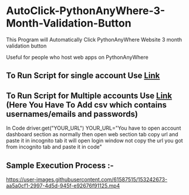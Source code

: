 # AutoClick-PythonAnyWhere-3-Month-Validation-Button

This Program will Automatically Click PythonAnyWhere Website 3 month validation button

Useful for people who host web apps on PythonAnyWhere

## To Run Script for single account Use [Link](https://github.com/Atharv-Chaudhari/AutoClick-PythonAnyWhere-3-Month-Validation-Button/blob/main/app.py)

## To Run Script for Multiple accounts Use [Link](https://github.com/Atharv-Chaudhari/AutoClick-PythonAnyWhere-3-Month-Validation-Button/blob/main/main.py) (Here You Have To Add csv which contains usernames/emails and passwords)

In Code driver.get("YOUR_URL")
YOUR_URL="You have to open account dashboard section as normally then open web section tab copy url and paste it in incognito tab it will open login window not copy the url you got from incognito tab and paste it in code"

## Sample Execution Process :-


https://user-images.githubusercontent.com/61587515/153242673-aa5a0cf1-2997-4d5d-945f-e92676f91125.mp4

